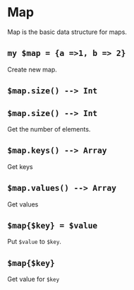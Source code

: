 # Map

Map is the basic data structure for maps.

## `my $map = {a =>1, b => 2}`

Create new map.

## `$map.size() --> Int`

## `$map.size() --> Int`

Get the number of elements.

## `$map.keys() --> Array`

Get keys

## `$map.values() --> Array`

Get values

## `$map{$key} = $value`

Put `$value` to `$key`.

## `$map{$key}`

Get value for `$key`


